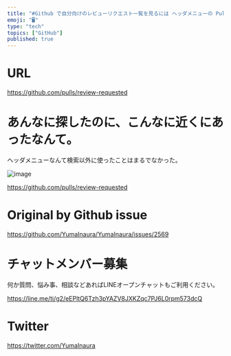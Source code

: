 ```yaml
---
title: "#Github で自分向けのレビューリクエスト一覧を見るには ヘッダメニューの PullRequests  > ReviewRequests"
emoji: "🖥"
type: "tech"
topics: ["GitHub"]
published: true
---
```


# URL

https://github.com/pulls/review-requested

# あんなに探したのに、こんなに近くにあったなんて。

ヘッダメニューなんて検索以外に使ったことはまるでなかった。

![image](https://user-images.githubusercontent.com/13635059/66444813-a61a5300-ea7f-11e9-8f3e-95620de20750.png)


https://github.com/pulls/review-requested

# Original by Github issue

https://github.com/YumaInaura/YumaInaura/issues/2569








<!-- Update From Qiita API -->

# チャットメンバー募集


何か質問、悩み事、相談などあればLINEオープンチャットもご利用ください。

https://line.me/ti/g2/eEPltQ6Tzh3pYAZV8JXKZqc7PJ6L0rpm573dcQ





# Twitter


https://twitter.com/YumaInaura


<!-- Update From Qiita API -->


